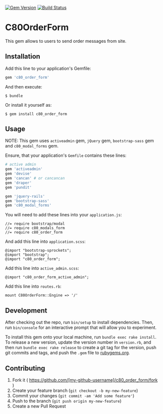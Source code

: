 [![Gem Version](https://badge.fury.io/rb/c80_order_form.svg)](http://badge.fury.io/rb/c80_order_form)
[![Build Status](https://travis-ci.org/c080609a/c80_order_form.svg?branch=master)](https://travis-ci.org/c080609a/c80_order_form)

# C80OrderForm

This gem allows to users to send order messages from site.

## Installation

Add this line to your application's Gemfile:

```ruby
gem 'c80_order_form'
```

And then execute:

    $ bundle

Or install it yourself as:

    $ gem install c80_order_form

## Usage

NOTE: This gem uses `activeadmin` gem, `jQuery` gem, `bootstrap-sass` gem and `c80_modal_forms` gem.

Ensure, that your application's `Gemfile` contains these lines:
```ruby
# active admin
gem 'activeadmin'
gem 'devise'
gem 'cancan' # or cancancan
gem 'draper'
gem 'pundit'

gem 'jquery-rails'
gem 'bootstrap-sass'
gem 'c80_modal_forms'
```

You will need to add these lines into your `application.js`:

    //= require bootstrap/modal
    //= require c80_modals_form
    //= require c80_order_form

And add this line into `application.scss`:

    @import "bootstrap-sprockets";
    @import "bootstrap";
    @import "c80_order_form";

Add this line into `active_admin.scss`:

    @import "c80_order_form_active_admin";

Add this line into `routes.rb`:

    mount C80OrderForm::Engine => '/'

## Development

After checking out the repo, run `bin/setup` to install dependencies. Then, run `bin/console` for an interactive prompt that will allow you to experiment.

To install this gem onto your local machine, run `bundle exec rake install`. To release a new version, update the version number in `version.rb`, and then run `bundle exec rake release` to create a git tag for the version, push git commits and tags, and push the `.gem` file to [rubygems.org](https://rubygems.org).

## Contributing

1. Fork it ( https://github.com/[my-github-username]/c80_order_form/fork )
2. Create your feature branch (`git checkout -b my-new-feature`)
3. Commit your changes (`git commit -am 'Add some feature'`)
4. Push to the branch (`git push origin my-new-feature`)
5. Create a new Pull Request
